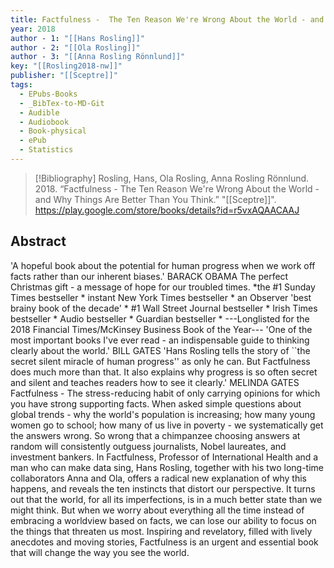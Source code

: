 ```yaml
---
title: Factfulness -  The Ten Reason We're Wrong About the World - and Why Things Are Better Than You Think
year: 2018
author - 1: "[[Hans Rosling]]"
author - 2: "[[Ola Rosling]]"
author - 3: "[[Anna Rosling Rönnlund]]"
key: "[[Rosling2018-nw]]"
publisher: "[[Sceptre]]"
tags:
  - EPubs-Books
  - _BibTex-to-MD-Git
  - Audible
  - Audiobook
  - Book-physical
  - ePub
  - Statistics
---
```


> [!Bibliography]
> Rosling, Hans, Ola Rosling, Anna Rosling Rönnlund. 2018. “Factfulness -  The Ten Reason We're Wrong About the World - and Why Things Are Better Than You Think.” "[[Sceptre]]". https://play.google.com/store/books/details?id=r5vxAQAACAAJ

## Abstract
'A hopeful book about the potential for human progress when we work off facts rather than our inherent biases.' BARACK OBAMA The perfect Christmas gift -  a message of hope for our troubled times. *the \#1 Sunday Times bestseller * instant New York Times bestseller * an Observer 'best brainy book of the decade' * \#1 Wall Street Journal bestseller * Irish Times bestseller * Audio bestseller * Guardian bestseller * ---Longlisted for the 2018 Financial Times/McKinsey Business Book of the Year--- 'One of the most important books I've ever read - an indispensable guide to thinking clearly about the world.' BILL GATES 'Hans Rosling tells the story of ``the secret silent miracle of human progress'' as only he can. But Factfulness does much more than that. It also explains why progress is so often secret and silent and teaches readers how to see it clearly.' MELINDA GATES Factfulness -  The stress-reducing habit of only carrying opinions for which you have strong supporting facts. When asked simple questions about global trends - why the world's population is increasing; how many young women go to school; how many of us live in poverty - we systematically get the answers wrong. So wrong that a chimpanzee choosing answers at random will consistently outguess journalists, Nobel laureates, and investment bankers. In Factfulness, Professor of International Health and a man who can make data sing, Hans Rosling, together with his two long-time collaborators Anna and Ola, offers a radical new explanation of why this happens, and reveals the ten instincts that distort our perspective. It turns out that the world, for all its imperfections, is in a much better state than we might think. But when we worry about everything all the time instead of embracing a worldview based on facts, we can lose our ability to focus on the things that threaten us most. Inspiring and revelatory, filled with lively anecdotes and moving stories, Factfulness is an urgent and essential book that will change the way you see the world.